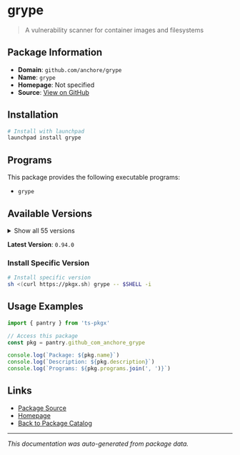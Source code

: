 # grype

> A vulnerability scanner for container images and filesystems

## Package Information

- **Domain**: `github.com/anchore/grype`
- **Name**: `grype`
- **Homepage**: Not specified
- **Source**: [View on GitHub](https://github.com/pkgxdev/pantry/tree/main/projects/github.com/anchore/grype/package.yml)

## Installation

```bash
# Install with launchpad
launchpad install grype
```

## Programs

This package provides the following executable programs:

- `grype`

## Available Versions

<details>
<summary>Show all 55 versions</summary>

- `0.94.0`, `0.93.0`, `0.92.2`, `0.92.1`, `0.92.0`
- `0.91.2`, `0.91.1`, `0.91.0`, `0.90.0`, `0.89.1`
- `0.89.0`, `0.88.0`, `0.87.0`, `0.86.1`, `0.86.0`
- `0.85.0`, `0.84.0`, `0.83.0`, `0.82.2`, `0.82.1`
- `0.82.0`, `0.81.0`, `0.80.2`, `0.80.1`, `0.80.0`
- `0.79.6`, `0.79.5`, `0.79.4`, `0.79.3`, `0.79.2`
- `0.79.1`, `0.79.0`, `0.78.0`, `0.77.4`, `0.77.3`
- `0.77.2`, `0.77.1`, `0.77.0`, `0.76.0`, `0.75.0`
- `0.74.7`, `0.74.6`, `0.74.5`, `0.74.4`, `0.74.3`
- `0.74.2`, `0.74.1`, `0.74.0`, `0.73.5`, `0.73.4`
- `0.73.3`, `0.73.2`, `0.73.1`, `0.73.0`, `0.72.0`

</details>

**Latest Version**: `0.94.0`

### Install Specific Version

```bash
# Install specific version
sh <(curl https://pkgx.sh) grype -- $SHELL -i
```

## Usage Examples

```typescript
import { pantry } from 'ts-pkgx'

// Access this package
const pkg = pantry.github_com_anchore_grype

console.log(`Package: ${pkg.name}`)
console.log(`Description: ${pkg.description}`)
console.log(`Programs: ${pkg.programs.join(', ')}`)
```

## Links

- [Package Source](https://github.com/pkgxdev/pantry/tree/main/projects/github.com/anchore/grype/package.yml)
- [Homepage](#)
- [Back to Package Catalog](../package-catalog.md)

---

*This documentation was auto-generated from package data.*
